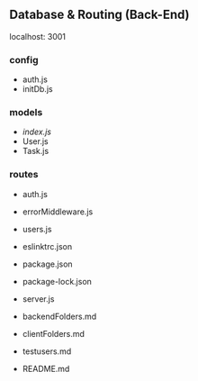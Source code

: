 ## Database & Routing (Back-End)
localhost: 3001

### __config__
* auth.js
* initDb.js
### __models__
* *index.js*
* User.js
* Task.js

### __routes__
* auth.js
* errorMiddleware.js
* users.js

* eslinktrc.json
* package.json
* package-lock.json
* server.js

* backendFolders.md
* clientFolders.md
* testusers.md
* README.md
